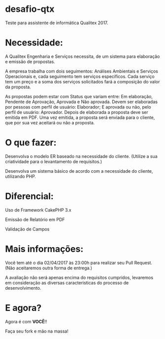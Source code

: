 # desafio-qtx

Teste para assistente de informática Qualitex 2017.

# Necessidade:

<p>A Qualitex Engenharia e Serviços necessita, de um sistema para elaboração e emissão de propostas. </p>
<p>A empresa trabalha com dois seguimentos: Análises Ambientais e Serviços Operacionais e, cada seguimento tem serviços específicos. Cada serviço tem um preço e a soma dos serviços solicitados fará a composição do valor da proposta. </p> 
<p>As propostas podem estar com Status que variam entre: Em elaboração, Pendente de Aprovação, Aprovada e Não aprovada. Devem ser elaboradas por pessoas com perfil de usuário: Elaborador; E aprovada ou não, pelo perfil de usuário: Aprovador.
Depois de elaborada a proposta deve ser emitida em PDF. Uma vez emitida, a proposta será enviada para o cliente, que por sua vez aceitará ou não a proposta. </p> 

# O que fazer: 

<p> Desenvolva o modelo ER baseado na necessidade do cliente. (Utilize a sua criatividade para o levantamento de requisitos.)</p>
<p> Desenvolva um sistema básico de acordo com a necessidade do cliente, utilizando PHP. </p>

# Diferencial:

<p> Uso de Framework CakePHP 3.x </p>
<p> Emissão de Relatório em PDF </p>
<p> Validação de Campos </p>

# Mais informações: 

<p> Você tem até o dia 02/04/2017 às 23:00h para realizar seu Pull Request. (Não aceitaremos outra forma de entrega.) </p>
<p> A avaliação não será apenas encima do requisitos cumpridos, levaremos em consideração as diversas caracteristicas do processo de desenvolvimento.</p>

# E agora? 

<p> Agora é com <b> VOCÊ</b>!!</p>
<p> Faça seu fork e mão na massa!</p>



